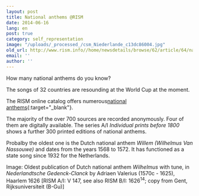 ```yaml
---
layout: post
title: National anthems @RISM
date: 2014-06-16
lang: en
post: true
category: self_representation
image: "/uploads/_processed_/csm_Niederlande_c13dc86004.jpg"
old_url: http://www.rism.info//home/newsdetails/browse/62/article/64/national-anthems-rism.html
email: ''
author: ''
---
```



How many national anthems do you know?

The songs of 32 countries are resounding at the World Cup at the moment.

The RISM online catalog offers numerous[national anthems](https://opac.rism.info/search?View=rism&q=Nationalhymnen){:target="_blank"}.

The majority of the over 700 sources are recorded anonymously. Four of them are digitally available. The series A/I _Individual prints before 1800_ shows a further 300 printed editions of national anthems.

Probalby the oldest one is the Dutch national anthem _Willem (Wilhelmus Van Nassouwe)_ and dates from the years 1568 to 1572. It has functioned as a state song since 1932 for the Netherlands.



Image: Oldest publication of Dutch national anthem _Wilhelmus_ with tune, in _Nederlandtsche Gedenck-Clanck_ by Adriaen Valerius (1570c - 1625), Haarlem 1626 [RISM A/I: V 147, see also RISM B/I: 1626<sup>14</sup>; copy from Gent, Rijksuniversiteit (B-Gu)]
